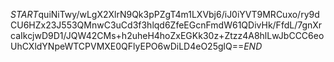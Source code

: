 $START$quiNiTwy/wLgX2XlrN9Qk3pPZgT4m1LXVbj6/iJ0iYVT9MRCuxo/ry9dCU6HZx23J553QMnwC3uCd3f3hlqd6ZfeEGcnFmdW61QDivHk/FfdL/7gnXrcaIkcjwD9D1/JQW42CMs+h2uheH4hoZxEGKk30z+Ztzz4A8hlLwJbCCC6eoUhCXldYNpeWTCPVMXE0QFlyEPO6wDiLD4eO25glQ==$END$